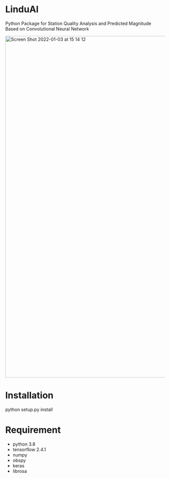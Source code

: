 # LinduAI

Python Package for Station Quality Analysis and Predicted Magnitude Based on Convolutional Neural Network

<img width="1076" alt="Screen Shot 2022-01-03 at 15 14 12" src="https://user-images.githubusercontent.com/28749749/147910340-bb900def-0324-442d-921d-08aae3f75948.png">

# <b>Installation</b>

python setup.py install

# Requirement
- python 3.8
- tensorflow 2.4.1
- numpy
- obspy
- keras
- librosa
